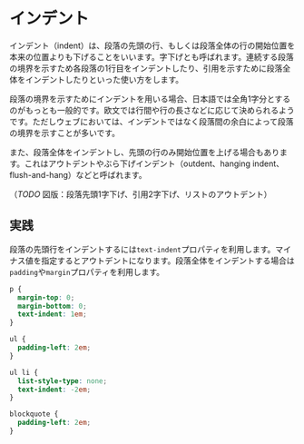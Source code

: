 # インデント

インデント（indent）は、段落の先頭の行、もしくは段落全体の行の開始位置を本来の位置よりも下げることをいいます。字下げとも呼ばれます。連続する段落の境界を示すため各段落の1行目をインデントしたり、引用を示すために段落全体をインデントしたりといった使い方をします。

段落の境界を示すためにインデントを用いる場合、日本語では全角1字分とするのがもっとも一般的です。欧文では行間や行の長さなどに応じて決められるようです。ただしウェブにおいては、インデントではなく段落間の余白によって段落の境界を示すことが多いです。

また、段落全体をインデントし、先頭の行のみ開始位置を上げる場合もあります。これはアウトデントやぶら下げインデント（outdent、hanging indent、flush-and-hang）などと呼ばれます。

（*TODO* 図版：段落先頭1字下げ、引用2字下げ、リストのアウトデント）

## 実践

段落の先頭行をインデントするには`text-indent`プロパティを利用します。マイナス値を指定するとアウトデントになります。段落全体をインデントする場合は`padding`や`margin`プロパティを利用します。

```css
p {
  margin-top: 0;
  margin-bottom: 0;
  text-indent: 1em;
}

ul {
  padding-left: 2em;
}

ul li {
  list-style-type: none;
  text-indent: -2em;
}

blockquote {
  padding-left: 2em;
}
```
